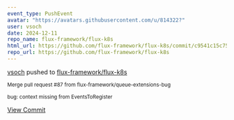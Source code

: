 ```yaml
---
event_type: PushEvent
avatar: "https://avatars.githubusercontent.com/u/814322?"
user: vsoch
date: 2024-12-11
repo_name: flux-framework/flux-k8s
html_url: https://github.com/flux-framework/flux-k8s/commit/c9541c15c75928fb033ecfbf160410024166c36e
repo_url: https://github.com/flux-framework/flux-k8s
---
```


<a href='https://github.com/vsoch' target='_blank'>vsoch</a> pushed to <a href='https://github.com/flux-framework/flux-k8s' target='_blank'>flux-framework/flux-k8s</a>

<small>Merge pull request #87 from flux-framework/queue-extensions-bug

bug: context missing from EventsToRegister</small>

<a href='https://github.com/flux-framework/flux-k8s/commit/c9541c15c75928fb033ecfbf160410024166c36e' target='_blank'>View Commit</a>